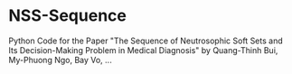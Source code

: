 # NSS-Sequence
Python Code for the Paper "The Sequence of Neutrosophic Soft Sets and Its Decision-Making Problem in Medical Diagnosis" by Quang-Thinh Bui, My-Phuong Ngo, Bay Vo, ...
